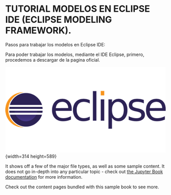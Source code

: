# TUTORIAL MODELOS EN ECLIPSE IDE (ECLIPSE MODELING FRAMEWORK).

Pasos para trabajar los modelos en Eclipse IDE: 

Para poder trabajar los modelos, mediante el IDE Eclipse, primero, procedemos a descargar de la pagina oficial.

![](https://github.com/Dlo85/imagenesTutorial/blob/main/eclipse.png){width=314 height=589}



It shows off a few of the major file types, as well as some sample content.
It does not go in-depth into any particular topic - check out [the Jupyter Book documentation](https://jupyterbook.org) for more information.

Check out the content pages bundled with this sample book to see more.

```{tableofcontents}
```

